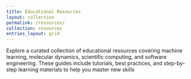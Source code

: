 ```yaml
---
title: Educational Resources
layout: collection
permalink: /resources/
collection: resources
entries_layout: grid
---
```


Explore a curated collection of educational resources covering machine learning, molecular dynamics, scientific computing, and software engineering. These guides include tutorials, best practices, and step-by-step learning materials to help you master new skills